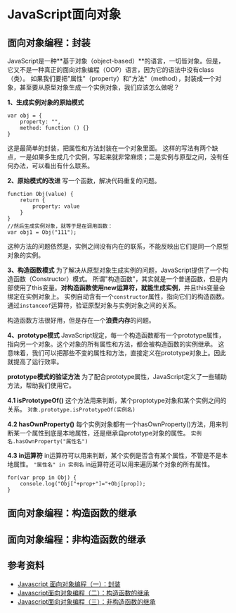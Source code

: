 # JavaScript面向对象

## 面向对象编程：封装

JavaScript是一种**基于对象（object-based）**的语言，一切皆对象。但是，它又不是一种真正的面向对象编程（OOP）语言，因为它的语法中没有class（类）。
如果我们要把"属性"（property）和"方法"（method），封装成一个对象，甚至要从原型对象生成一个实例对象，我们应该怎么做呢？

**1、生成实例对象的原始模式**
```
var obj = {
	property: "",
	method: function () {}
}
```
这是最简单的封装，把属性和方法封装在一个对象里面。
这样的写法有两个缺点，一是如果多生成几个实例，写起来就非常麻烦；二是实例与原型之间，没有任何办法，可以看出有什么联系。

**2、原始模式的改进**
写一个函数，解决代码重复的问题。
```
function Obj(value) {
	return {
		property: value
	}
}
//然后生成实例对象，就等于是在调用函数：
var obj1 = Obj("111");
```
这种方法的问题依然是，实例之间没有内在的联系，不能反映出它们是同一个原型对象的实例。

**3、构造函数模式**
为了解决从原型对象生成实例的问题，JavaScript提供了一个构造函数（Constructor）模式。
所谓"构造函数"，其实就是一个普通函数，但是内部使用了this变量。**对构造函数使用new运算符，就能生成实例**，并且this变量会绑定在实例对象上。
实例自动含有一个`constructor`属性，指向它们的构造函数。通过`instanceof`运算符，验证原型对象与实例对象之间的关系。

构造函数方法很好用，但是存在一个**浪费内存**的问题。

**4、prototype模式**
JavaScript规定，每一个构造函数都有一个prototype属性，指向另一个对象。这个对象的所有属性和方法，都会被构造函数的实例继承。
这意味着，我们可以把那些不变的属性和方法，直接定义在prototype对象上。因此就提高了运行效率。

**prototype模式的验证方法**
为了配合prototype属性，JavaScript定义了一些辅助方法，帮助我们使用它。

**4.1 isPrototypeOf()**
这个方法用来判断，某个proptotype对象和某个实例之间的关系。
`对象.prototype.isPrototypeOf(实例名)`

**4.2 hasOwnProperty()**
每个实例对象都有一个hasOwnProperty()方法，用来判断某一个属性到底是本地属性，还是继承自prototype对象的属性。
`实例名.hasOwnProperty("属性名")`

**4.3 in运算符**
in运算符可以用来判断，某个实例是否含有某个属性，不管是不是本地属性。
`"属性名" in 实例名`
in运算符还可以用来遍历某个对象的所有属性。
```
for(var prop in Obj) {
    console.log("Obj["+prop+"]="+Obj[prop]);
}
```

## 面向对象编程：构造函数的继承


## 面向对象编程：非构造函数的继承

## 参考资料
* [Javascript 面向对象编程（一）：封装](http://www.ruanyifeng.com/blog/2010/05/object-oriented_javascript_encapsulation.html)
* [Javascript面向对象编程（二）：构造函数的继承](http://www.ruanyifeng.com/blog/2010/05/object-oriented_javascript_inheritance.html)
* [Javascript面向对象编程（三）：非构造函数的继承](http://www.ruanyifeng.com/blog/2010/05/object-oriented_javascript_inheritance_continued.html)





